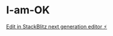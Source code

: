 # I-am-OK

[Edit in StackBlitz next generation editor ⚡️](https://stackblitz.com/~/github.com/Yifeidex/I-am-OK)